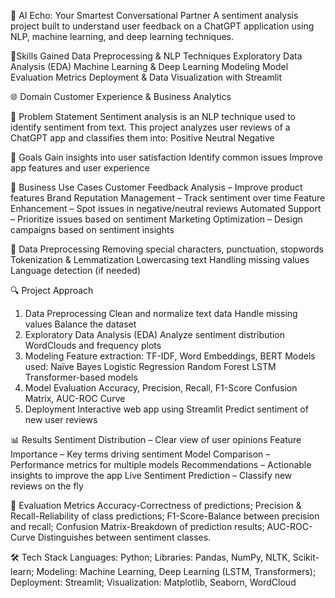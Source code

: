 🤖 AI Echo: Your Smartest Conversational Partner
A sentiment analysis project built to understand user feedback on a ChatGPT application using NLP, machine learning, and deep learning techniques.

🧠Skills Gained
Data Preprocessing & NLP Techniques
Exploratory Data Analysis (EDA)
Machine Learning & Deep Learning Modeling
Model Evaluation Metrics
Deployment & Data Visualization with Streamlit

🌐 Domain
Customer Experience & Business Analytics

📌 Problem Statement
Sentiment analysis is an NLP technique used to identify sentiment from text.
This project analyzes user reviews of a ChatGPT app and classifies them into:
Positive
Neutral
Negative

🎯 Goals
Gain insights into user satisfaction
Identify common issues
Improve app features and user experience

💼 Business Use Cases
Customer Feedback Analysis – Improve product features
Brand Reputation Management – Track sentiment over time
Feature Enhancement – Spot issues in negative/neutral reviews
Automated Support – Prioritize issues based on sentiment
Marketing Optimization – Design campaigns based on sentiment insights

🧹 Data Preprocessing
Removing special characters, punctuation, stopwords
Tokenization & Lemmatization
Lowercasing text
Handling missing values
Language detection (if needed)

🔍 Project Approach
1. Data Preprocessing
Clean and normalize text data
Handle missing values
Balance the dataset
2. Exploratory Data Analysis (EDA)
Analyze sentiment distribution
WordClouds and frequency plots
3. Modeling
Feature extraction: TF-IDF, Word Embeddings, BERT
Models used:
Naïve Bayes
Logistic Regression
Random Forest
LSTM
Transformer-based models
4. Model Evaluation
Accuracy, Precision, Recall, F1-Score
Confusion Matrix, AUC-ROC Curve
5. Deployment
Interactive web app using Streamlit
Predict sentiment of new user reviews

📊 Results
Sentiment Distribution – Clear view of user opinions
Feature Importance – Key terms driving sentiment
Model Comparison – Performance metrics for multiple models
Recommendations – Actionable insights to improve the app
Live Sentiment Prediction – Classify new reviews on the fly

🧪 Evaluation Metrics
Accuracy-Correctness of predictions;
Precision & Recall-Reliability of class predictions;
F1-Score-Balance between precision and recall;
Confusion Matrix-Breakdown of prediction results;
AUC-ROC-Curve	Distinguishes between sentiment classes.

🛠️ Tech Stack
Languages: Python;
Libraries: Pandas, NumPy, NLTK, Scikit-learn;
Modeling: Machine Learning, Deep Learning (LSTM, Transformers);
Deployment: Streamlit;
Visualization: Matplotlib, Seaborn, WordCloud
